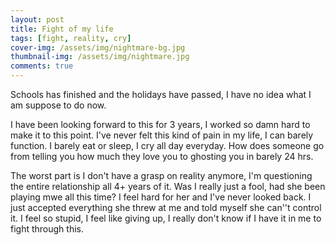 ```yaml
---
layout: post
title: Fight of my life
tags: [fight, reality, cry]
cover-img: /assets/img/nightmare-bg.jpg
thumbnail-img: /assets/img/nightmare.jpg
comments: true
---
```

Schools has finished and the holidays have passed, I have no idea what I am suppose to do now.  

I have been looking forward to this for 3 years, I worked so damn hard to make it to this point. I've never felt this kind of pain in my life, I can barely function. I barely eat or sleep, I cry all day everyday. How does someone go from telling you how much they love you to ghosting you in barely 24 hrs.  
  
The worst part is I don't have a grasp on reality anymore, I'm questioning the entire relationship all 4+ years of it. Was I really just a fool, had she been playing mwe all this time? I feel hard for her and I've never looked back. I just accepted everything she threw at me and told myself she can''t control it. I feel so stupid, I feel like giving up, I really don't know if I have it in me to fight through this.

